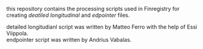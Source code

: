 this repository contains the processing scripts used in Finregistry for creating _deatiled longitudinal_ and _edpointer_ files.

detailed longitudianl script was written by Matteo Ferro with the help of Essi Viippola. <br>
endpointer script was written by Andrius Vabalas.
